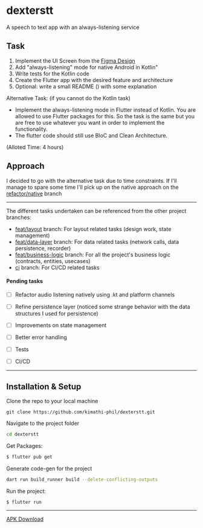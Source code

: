 # dexterstt

A speech to text app with an always-listening service

## Task

1. Implement the UI Screen from the [Figma Design](https://www.figma.com/file/fkdwc6mGC4QdkrB5JlE2FU/Flutter-Assignment-UI?type=design&node-id=0-1&mode=design)
2. Add "always-listening" mode for native Android in Kotlin"
3. Write tests for the Kotlin code
3. Create the Flutter app with the desired feature and architecture
5. Optional: write a small README () with some explanation

Alternative Task: (if you cannot do the Kotlin task)
- Implement the always-listening mode in Flutter instead of Kotlin. You are allowed to use Flutter packages for this. So the task is the same but you are free to use whatever you want in order to implement the functionality.
- The flutter code should still use BloC and Clean Architecture.

(Alloted Time: 4 hours)

## Approach

I decided to go with the alternative task due to time constraints. If I'll manage to spare some time I'll pick up on the native approach on the [refactor/native](https://github.com/kimathi-phil/dexterstt/tree/refactor/native) branch

---
The different tasks undertaken can be referenced from the other project branches:
- [feat/layout](https://github.com/kimathi-phil/dexterstt/tree/feat/layout) branch: For layout related tasks (design work, state management)
- [feat/data-layer](https://github.com/kimathi-phil/dexterstt/tree/feat/data-layer) branch: For data related tasks (network calls, data persistence, recorder)
- [feat/business-logic](https://github.com/kimathi-phil/dexterstt/tree/feat/business-logic) branch: For all the project's business logic (contracts, entities, usecases)
- [ci](https://github.com/kimathi-phil/dexterstt/tree/ci) branch: For CI/CD related tasks

#### Pending tasks

- [ ] Refactor audio listening natively using .kt and platform channels
- [ ] Refine persistence layer (noticed some strange behavior with the data structures I used for persistence)
- [ ] Improvements on state management
- [ ] Better error handling
- [ ] Tests
- [ ] CI/CD


---
## Installation & Setup
Clone the repo to your local machine  
```git
git clone https://github.com/kimathi-phil/dexterstt.git
```

Navigate to the project folder  
```sh
cd dexterstt
```

Get Packages:

```sh
$ flutter pub get
```

Generate code-gen for the project 
```sh
dart run build_runner build --delete-conflicting-outputs
```

Run the project:

```sh
$ flutter run
```
---

[APK Download](https://github.com/kimathi-phil/dexterstt/blob/main/dexterstt.apk)